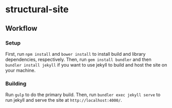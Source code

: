 structural-site
===============

## Workflow

### Setup
First, run `npm install` and `bower install` to install build and library dependencies, respectively. Then, run
`gem install bundler` and then `bundler install jekyll` if you want to use jekyll to build and host the site on your
machine.


### Building
Run `gulp` to do the primary build. Then, run `bundler exec jekyll serve` to run jekyll and
serve the site at `http://localhost:4000/`.
